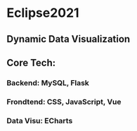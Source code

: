 # Eclipse2021
## Dynamic Data Visualization
## Core Tech:
### Backend: MySQL, Flask
### Frondtend: CSS, JavaScript, Vue
### Data Visu: ECharts
